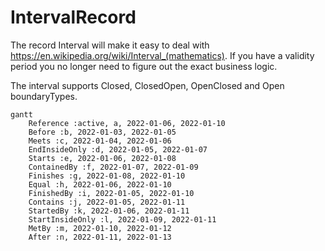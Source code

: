 # IntervalRecord
The record Interval<T> will make it easy to deal with https://en.wikipedia.org/wiki/Interval_(mathematics). If you have a validity period you no longer need to figure out the exact business logic.

The interval supports Closed, ClosedOpen, OpenClosed and Open boundaryTypes.
```mermaid
gantt
    Reference :active, a, 2022-01-06, 2022-01-10
    Before :b, 2022-01-03, 2022-01-05
    Meets :c, 2022-01-04, 2022-01-06
    EndInsideOnly :d, 2022-01-05, 2022-01-07
    Starts :e, 2022-01-06, 2022-01-08
    ContainedBy :f, 2022-01-07, 2022-01-09
    Finishes :g, 2022-01-08, 2022-01-10
    Equal :h, 2022-01-06, 2022-01-10
    FinishedBy :i, 2022-01-05, 2022-01-10
    Contains :j, 2022-01-05, 2022-01-11
    StartedBy :k, 2022-01-06, 2022-01-11
    StartInsideOnly :l, 2022-01-09, 2022-01-11
    MetBy :m, 2022-01-10, 2022-01-12
    After :n, 2022-01-11, 2022-01-13
```